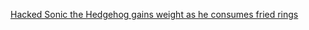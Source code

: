 ---
layout: post
wordpress_id: 720
wordpress_url: http://noesbueno.com/archives/720
date: '2010-07-17 16:00:30 -0500'
date_gmt: '2010-07-17 21:00:30 -0500'
body: |
  <p><a href="http://www.auntiepixelante.com/?p=623">Hacked Sonic the Hedgehog gains weight as he consumes fried rings</a></p>
---